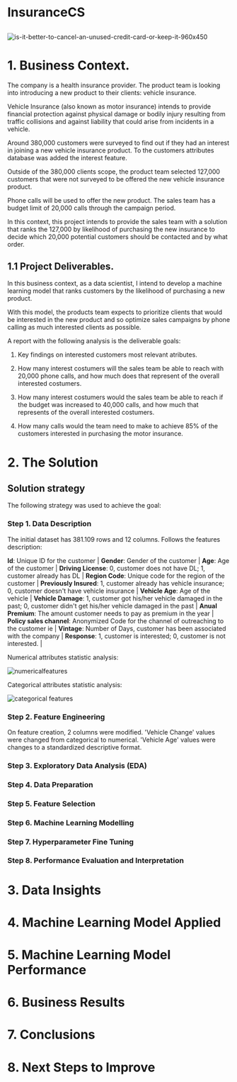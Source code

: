 # InsuranceCS
## 
![is-it-better-to-cancel-an-unused-credit-card-or-keep-it-960x450](https://user-images.githubusercontent.com/68538809/142218390-a331bfc7-deb6-44c2-99c0-a8a74ad0ac24.png)


# 1. Business Context.

The company is a health insurance provider. The product team is looking into introducing a new product to their clients: vehicle insurance.

Vehicle Insurance (also known as motor insurance) intends to provide financial protection against physical damage or bodily injury resulting from traffic collisions and against liability that could arise from incidents in a vehicle.

Around 380,000 customers were surveyed to find out if they had an interest in joining a new vehicle insurance product. To the customers attributes database was added the interest feature.

Outside of the 380,000 clients scope, the product team selected 127,000 customers that were not surveyed to be offered the new vehicle insurance product.

Phone calls will be used to offer the new product. The sales team has a budget limit of 20,000 calls through the campaign period.

In this context, this project intends to provide the sales team with a solution that ranks the 127,000 by likelihood of purchasing the new insurance to decide which 20,000 potential customers should be contacted and by what order.

## 1.1 Project Deliverables.

In this business context, as a data scientist, I intend to develop a machine learning model that ranks customers by the likelihood of purchasing a new product.
 
With this model, the products team expects to prioritize clients that would be interested in the new product and so optimize sales campaigns by phone calling as much interested clients as possible.

A report with the following analysis is the deliverable goals:

1. Key findings on interested customers most relevant atributes.

2. How many interest costumers will the sales team be able to reach with 20,000 phone calls, and how much does that represent of the overall interested costumers.

3. How many interest costumers would the sales team be able to reach if the budget was increased to 40,000 calls, and how much that represents of the overall interested costumers.

4. How many calls would the team need to make to achieve 85% of the customers interested in purchasing the motor insurance.


# 2. The Solution

## Solution strategy

The following strategy was used to achieve the goal:

### Step 1. Data Description

The initial dataset has 381.109 rows and 12 columns. Follows the features description:

**Id**: Unique ID for the customer   | 
**Gender**: Gender of the customer   | 
**Age**: Age of the customer   | 
**Driving License**: 0, customer does not have DL; 1, customer already has DL  | 
**Region Code**: Unique code for the region of the customer   | 
**Previously Insured**: 1, customer already has vehicle insurance; 0, customer doesn't have vehicle insurance | 
**Vehicle Age**: Age of the vehicle | 
**Vehicle Damage**: 1, customer got his/her vehicle damaged in the past; 0, customer didn't get his/her vehicle damaged in the past | 
**Anual Premium**: The amount customer needs to pay as premium in the year | 
**Policy sales channel**: Anonymized Code for the channel of outreaching to the customer ie  | 
**Vintage**: Number of Days, customer has been associated with the company  | 
**Response**: 1, customer is interested; 0, customer is not interested. |   

Numerical attributes statistic analysis:

 ![numericalfeatures](https://user-images.githubusercontent.com/68538809/144523197-f12e4d30-6fe9-4cd1-b995-14c54d0728fa.JPG)

Categorical attributes statistic analysis:

![categorical features](https://user-images.githubusercontent.com/68538809/144523226-d0f0728e-1a8c-43be-b7d0-a3fdb3879800.JPG)

### Step 2. Feature Engineering

On feature creation, 2 columns were modified.
'Vehicle Change' values were changed from categorical to numerical.
'Vehicle Age' values were changes to a standardized descriptive format.

### Step 3. Exploratory Data Analysis (EDA)

### Step 4. Data Preparation

### Step 5. Feature Selection

### Step 6. Machine Learning Modelling

### Step 7. Hyperparameter Fine Tuning

### Step 8. Performance Evaluation and Interpretation


# 3. Data Insights

# 4. Machine Learning Model Applied

# 5. Machine Learning Model Performance

# 6. Business Results

# 7. Conclusions

# 8. Next Steps to Improve

